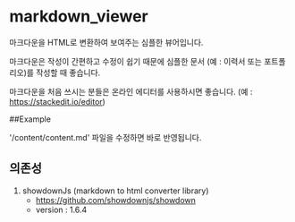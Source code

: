# markdown_viewer 

마크다운을 HTML로 변환하여 보여주는 심플한 뷰어입니다.

마크다운은 작성이 간편하고 수정이 쉽기 때문에 심플한 문서 (예 : 이력서 또는 포트폴리오)를 작성할 때 좋습니다. 

마크다운을 처음 쓰시는 분들은 온라인 에디터를 사용하시면 좋습니다. (예 : https://stackedit.io/editor)

##Example

'/content/content.md' 파일을 수정하면 바로 반영됩니다.

## 의존성
 1. showdownJs (markdown to html converter library)
    - https://github.com/showdownjs/showdown
    - version : 1.6.4

